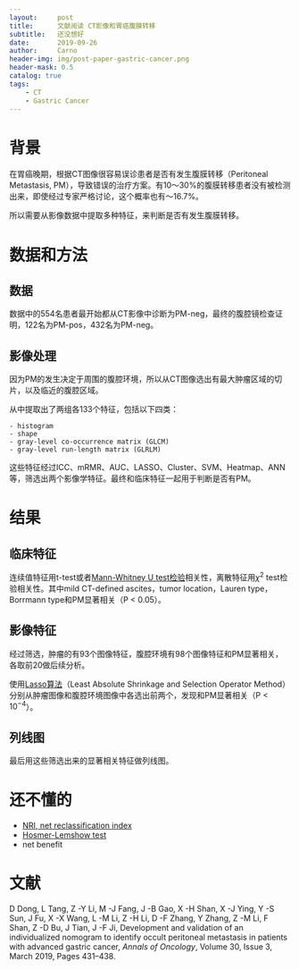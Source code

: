 ```yaml
---
layout: 	post
title: 		文献阅读 CT影像和胃癌腹膜转移
subtitle: 	还没想好
date: 		2019-09-26
author: 	Carno
header-img: img/post-paper-gastric-cancer.png
header-mask: 0.5
catalog: true
tags:
    - CT
    - Gastric Cancer	
---
```




# 背景

在胃癌晚期，根据CT图像很容易误诊患者是否有发生腹膜转移（Peritoneal Metastasis, PM），导致错误的治疗方案。有10～30%的腹膜转移患者没有被检测出来，即使经过专家严格讨论，这个概率也有～16.7%。



所以需要从影像数据中提取多种特征，来判断是否有发生腹膜转移。



# 数据和方法

## 数据

数据中的554名患者最开始都从CT影像中诊断为PM-neg，最终的腹腔镜检查证明，122名为PM-pos，432名为PM-neg。

## 影像处理

因为PM的发生决定于周围的腹腔环境，所以从CT图像选出有最大肿瘤区域的切片，以及临近的腹腔区域。



从中提取出了两组各133个特征，包括以下四类：

	- histogram
	- shape
	- gray-level co-occurrence matrix (GLCM)
	- gray-level run-length matrix (GLRLM)

这些特征经过ICC、mRMR、AUC、LASSO、Cluster、SVM、Heatmap、ANN等，筛选出两个影像学特征。最终和临床特征一起用于判断是否有PM。



# 结果

## 临床特征

连续值特征用t-test或者[Mann-Whitney U test检验](https://en.wikipedia.org/wiki/Mann–Whitney_U_test)相关性，离散特征用$\chi^2$ test检验相关性。其中mild CT-defined ascites，tumor location，Lauren type，Borrmann type和PM显著相关（P < 0.05）。



## 影像特征

经过筛选，肿瘤的有93个图像特征，腹腔环境有98个图像特征和PM显著相关，各取前20做后续分析。

使用[Lasso算法](https://zh.wikipedia.org/wiki/Lasso算法)（Least Absolute Shrinkage and Selection Operator Method）分别从肿瘤图像和腹腔环境图像中各选出前两个，发现和PM显著相关（P < $10^{-4}$）。

## 列线图

最后用这些筛选出来的显著相关特征做列线图。

# 还不懂的

- [NRI, net reclassification index](https://en.wikipedia.org/wiki/Net_reclassification_improvement)
- [Hosmer-Lemshow test](https://en.wikipedia.org/wiki/Hosmer–Lemeshow_test)
- net benefit



# 文献

D Dong, L Tang, Z -Y Li, M -J Fang, J -B Gao, X -H Shan, X -J Ying, Y -S Sun, J Fu, X -X Wang, L -M Li, Z -H Li, D -F Zhang, Y Zhang, Z -M Li, F Shan, Z -D Bu, J Tian, J -F Ji, Development and validation of an individualized nomogram to identify occult peritoneal metastasis in patients with advanced gastric cancer, *Annals of Oncology*, Volume 30, Issue 3, March 2019, Pages 431–438.
